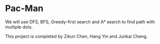 # Pac-Man

We will use DFS, BFS, Greedy-first search and A* search to find path with multiple dots.

This project is completed by Zikun Chen, Hang Yin and Junkai Cheng. 